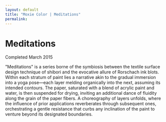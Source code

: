 ```yaml
---
layout: default
title: "Moxie Color | Meditations"
permalink: 
---
```


# Meditations  
Completed March 2015

"Meditations" is a series borne of the symbiosis between the textile surface design technique of shibori and the evocative allure of Rorschach ink blots. Within each stratum of paint lies a narrative akin to the gradual immersion into a yoga pose—each layer melding organically into the next, assuming its intended contours. The paper, saturated with a blend of acrylic paint and water, is then suspended for drying, inviting an additional dance of fluidity along the grain of the paper fibers. A choreography of layers unfolds, where the influence of prior applications reverberates through subsequent ones, orchestrating a gentle resistance that curbs any inclination of the paint to venture beyond its designated boundaries.
